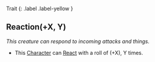 Trait
{: .label .label-yellow }
## Reaction(+X, Y)
*This creature can respond to incoming attacks and things.*

* This [Character](Game/Core/Terminology#Character) can [React](Game/Core/Reacting) with a roll of (+X), Y times.